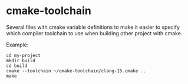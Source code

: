 # cmake-toolchain

Several files with cmake variable definitions to make it easier to specify which compiler toolchain to use when building other project with cmake.

Example:

```
cd my-project
mkdir build
cd build
cmake --toolchain ~/cmake-toolchain/clang-15.cmake ..
make
```

